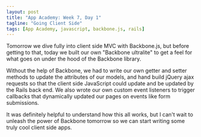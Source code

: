 ```yaml
---
layout: post
title: "App Academy: Week 7, Day 1"
tagline: "Going Client Side"
tags: [App Academy, javascript, backbone.js, rails]
---
```

Tomorrow we dive fully into client side MVC with Backbone.js, but before getting to that, today we built our own "Backbone ultralite" to get a feel for what goes on under the hood of the Backbone library.

Without the help of Backbone, we had to write our own getter and setter methods to update the attributes of our models, and hand build jQuery ajax requests so that the client side JavaScript could update and be updated by the Rails back end.  We also wrote our own custom event listeners to trigger callbacks that dynamically updated our pages on events like form submissions.

It was definitely helpful to understand how this all works, but I can't wait to unleash the power of Backbone tomorrow so we can start writing some truly cool client side apps.